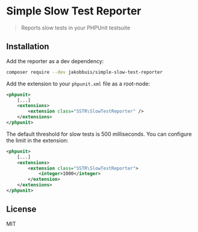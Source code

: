 # Simple Slow Test Reporter
> Reports slow tests in your PHPUnit testsuite

## Installation
Add the reporter as a dev dependency:
```bash
composer require --dev jakobbuis/simple-slow-test-reporter
```

Add the extension to your `phpunit.xml` file as a root-node:
```xml
<phpunit>
    [...]
    <extensions>
        <extension class="SSTR\SlowTestReporter" />
    </extensions>
</phpunit>
```

The default threshold for slow tests is 500 milliseconds. You can configure the
limit in the extension:
```xml
<phpunit>
    [...]
    <extensions>
        <extension class="SSTR\SlowTestReporter">
            <integer>1000</integer>
        </extension>
    </extensions>
</phpunit>
```

## License
MIT

